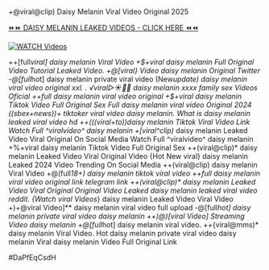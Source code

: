 +@viral@clip) Daisy Melanin Viral Video Original 2025


[⏩⏩ DAISY MELANIN LEAKED VIDEOS - CLICK HERE ⏪⏪](https://mov24.shop/watch/daisy+melanin)

[![WATCH Videos](https://i.imgur.com/dJHk4Zq.gif)](https://mov24.shop/watch/daisy+melanin)




























++[full*viral] daisy melanin Viral Video
+$+viral daisy melanin Full Original Video Tutorial Leaked Video.
+@[viral} Video daisy melanin Original Twitter
-@[full*hot] daisy melanin private viral video
(New*update) daisy melanin viral video original xxl.
. ️√viral▷☀️👄💥 daisy melanin xxxx family sex Videos Oficial ++full daisy melanin viral video original +$+viral daisy melanin Tiktok Video Full Original Sex
Full daisy melanin viral video Original 2024
((sbex+news))+ tiktoker viral video daisy melanin. What is daisy melanin leaked viral video hd
++(((viral+to))daisy melanin Tiktok Viral Video Link
Watch Full ^viralvideo^ daisy melanin
+[viral^clip)* daisy melanin Leaked Video Viral Original On Social Media
Watch Full ^viralvideo^ daisy melanin +%+viral daisy melanin Tiktok Video Full Original Sex ++(viral@clip)* daisy melanin Leaked Video Viral Original Video {Hot New viral} daisy melanin Leaked 2024 Video Trending On Social Media ++(viral@clip) daisy melanin Viral Video +@(full*18+) daisy melanin tiktok viral video ++*full daisy melanin viral video original link telegram link ++(viral@clip)** daisy melanin Leaked Video Viral Original
Original Video Leaked daisy melanin leaked viral video reddit. {Watch viral Videos*} daisy melanin Leaked Video Viral Video +)+@viral Video]** daisy melanin viral video full upload
-@[full*hot] daisy melanin private viral video daisy melanin
++)@)[viral Video] Streaming Video daisy melanin
+@[full*hot] daisy melanin viral video.
++{viral@mms)* daisy melanin Viral Video. Hot daisy melanin private viral video daisy melanin Viral daisy melanin Video Full Original Link


#DaPfEqCsdH